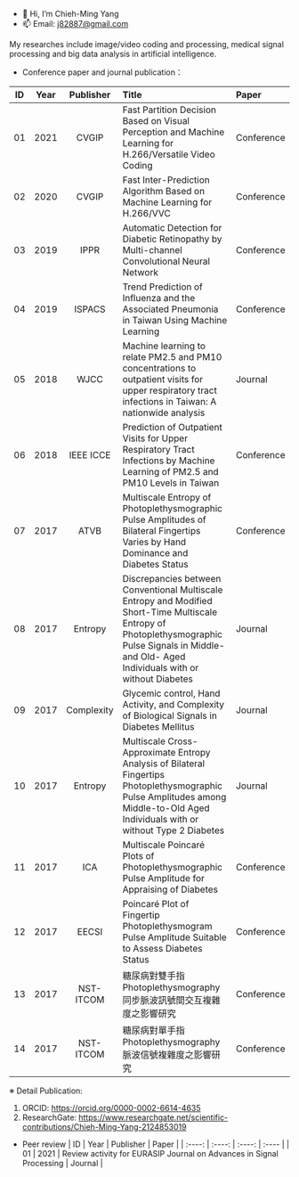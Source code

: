 - 👋 Hi, I’m Chieh-Ming Yang
- 📫 Email: j82887@gmail.com

My researches include image/video coding and processing, medical signal processing and big data analysis in artificial intelligence.
- Conference paper and journal publication：

| ID | Year | Publisher | Title | Paper |
| :----: | :----: | :----: | :---- | :---- | 
| 01 | 2021 | CVGIP | Fast Partition Decision Based on Visual Perception and Machine Learning for H.266/Versatile Video Coding | Conference |
| 02 | 2020 | CVGIP | Fast Inter-Prediction Algorithm Based on Machine Learning for H.266/VVC | Conference |
| 03 | 2019 | IPPR | Automatic Detection for Diabetic Retinopathy by Multi-channel Convolutional Neural Network | Conference |
| 04 | 2019 | ISPACS | Trend Prediction of Influenza and the Associated Pneumonia in Taiwan Using Machine Learning | Conference |
| 05 | 2018 | WJCC | Machine learning to relate PM2.5 and PM10 concentrations to outpatient visits for upper respiratory tract infections in Taiwan: A nationwide analysis | Journal |
| 06 | 2018 | IEEE ICCE | Prediction of Outpatient Visits for Upper Respiratory Tract Infections by Machine Learning of PM2.5 and PM10 Levels in Taiwan | Conference |
| 07 | 2017 | ATVB | Multiscale Entropy of Photoplethysmographic Pulse Amplitudes of Bilateral Fingertips Varies by Hand Dominance and Diabetes Status | Conference |
| 08 | 2017 | Entropy | Discrepancies between Conventional Multiscale Entropy and Modified Short-Time Multiscale Entropy of Photoplethysmographic Pulse Signals in Middle- and Old- Aged Individuals with or without Diabetes | Journal |
| 09 | 2017 | Complexity | Glycemic control, Hand Activity, and Complexity of Biological Signals in Diabetes Mellitus | Journal |
| 10 | 2017 | Entropy | Multiscale Cross-Approximate Entropy Analysis of Bilateral Fingertips Photoplethysmographic Pulse Amplitudes among Middle-to-Old Aged Individuals with or without Type 2 Diabetes | Journal |
| 11 | 2017 | ICA | Multiscale Poincaré Plots of Photoplethysmographic Pulse Amplitude for Appraising of Diabetes | Conference |
| 12 | 2017 | EECSI | Poincaré Plot of Fingertip Photoplethysmogram Pulse Amplitude Suitable to Assess Diabetes Status | Conference |
| 13 | 2017 | NST-ITCOM | 糖尿病對雙手指Photoplethysmography同步脈波訊號間交互複雜度之影響研究 | Conference |
| 14 | 2017 | NST-ITCOM | 糖尿病對單手指Photoplethysmography脈波信號複雜度之影響研究 | Conference |

※ Detail Publication: 
1. ORCID: https://orcid.org/0000-0002-6614-4635
2. ResearchGate: https://www.researchgate.net/scientific-contributions/Chieh-Ming-Yang-2124853019


- Peer review
| ID | Year | Publisher | Paper |
| :----: | :----: | :----: | :---- | 
| 01 | 2021 | Review activity for EURASIP Journal on Advances in Signal Processing | Journal |
